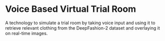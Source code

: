 # Voice Based Virtual Trial Room
A technology to simulate a trial room by taking voice input and using it to retrieve relevant clothing from
the DeepFashion-2 dataset and overlaying it on real-time images.
